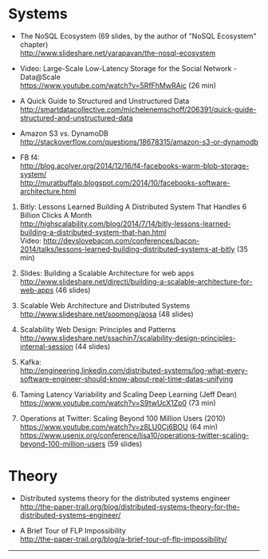 
# Systems

* The NoSQL Ecosystem (69 slides, by the author of "NoSQL Ecosystem" chapter)
<br>http://www.slideshare.net/yarapavan/the-nosql-ecosystem 

* Video: Large-Scale Low-Latency Storage for the Social Network - Data@Scale
<br>https://www.youtube.com/watch?v=5RfFhMwRAic (26 min)

* A Quick Guide to Structured and Unstructured Data
<br>http://smartdatacollective.com/michelenemschoff/206391/quick-guide-structured-and-unstructured-data

* Amazon S3 vs. DynamoDB
<br>http://stackoverflow.com/questions/18678315/amazon-s3-or-dynamodb

* FB f4:
<br>http://blog.acolyer.org/2014/12/16/f4-facebooks-warm-blob-storage-system/
<br>http://muratbuffalo.blogspot.com/2014/10/facebooks-software-architecture.html

1. Bitly: Lessons Learned Building A Distributed System That Handles 6 Billion Clicks A Month
<br>http://highscalability.com/blog/2014/7/14/bitly-lessons-learned-building-a-distributed-system-that-han.html
<br>Video: 
http://devslovebacon.com/conferences/bacon-2014/talks/lessons-learned-building-distributed-systems-at-bitly (35 min)

1. Slides: Building a Scalable Architecture for web apps
<br>http://www.slideshare.net/directi/building-a-scalable-architecture-for-web-apps (46 slides)

2. Scalable Web Architecture and Distributed Systems
<br>http://www.slideshare.net/soomong/aosa (48 slides)

3. Scalability Web Design: Principles and Patterns
<br>http://www.slideshare.net/ssachin7/scalability-design-principles-internal-session (44 slides)

1. Kafka:
<br>http://engineering.linkedin.com/distributed-systems/log-what-every-software-engineer-should-know-about-real-time-datas-unifying

1. Taming Latency Variability and Scaling Deep Learning (Jeff Dean)
<br>https://www.youtube.com/watch?v=S9twUcX1Zp0 (73 min)

5. Operations at Twitter: Scaling Beyond 100 Million Users (2010)
<br>https://www.youtube.com/watch?v=z8LU0Cj6BOU (64 min)
<br>https://www.usenix.org/conference/lisa10/operations-twitter-scaling-beyond-100-million-users (59 slides)

# Theory

* Distributed systems theory for the distributed systems engineer
<br>http://the-paper-trail.org/blog/distributed-systems-theory-for-the-distributed-systems-engineer/

* A Brief Tour of FLP Impossibility
<br>http://the-paper-trail.org/blog/a-brief-tour-of-flp-impossibility/



<HR>


